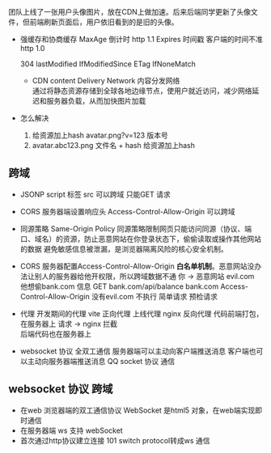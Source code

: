 团队上线了一张用户头像图片，放在CDN上做加速。后来后端同学更新了头像文件，但前端刷新页面后，用户依旧看到的是旧的头像。

- 强缓存和协商缓存
    MaxAge 倒计时 http 1.1
    Expires 时间戳 客户端的时间不准 http 1.0 

    304
    lastModified IfModifiedSince
    ETag IfNoneMatch

    - CDN content Delivery Network 内容分发网络  
      通过将静态资源存储到全球各地边缘节点，使用户就近访问，减少网络延迟和服务器负载，从而加快图片加载

- 怎么解决
    1. 给资源加上hash avatar.png?v=123 版本号
    2. avatar.abc123.png 文件名 + hash 给资源加上hash

## 跨域
- JSONP script 标签 src 可以跨域 只能GET 请求
- CORS 服务器端设置响应头 Access-Control-Allow-Origin 可以跨域

- 同源策略
    Same-Origin Policy
    同源策略限制网页只能访问同源（协议、端口、域名）的资源，防止恶意网站在你登录状态下，偷偷读取或操作其他网站的数据
    避免敏感信息被泄漏，是浏览器隔离风险的核心安全机制。
- CORS 服务器配置Access-Control-Allow-Origin **白名单机制**。恶意网站没办法让别人的服务器给他开权限，所以跨域数据不通
    你 -> 恶意网站 evil.com 他想偷bank.com 信息
    GET bank.com/api/balance bank.com Access-Control-Allow-Origin 没有evil.com 不执行
    简单请求
    预检请求
- 代理
  开发期间的代理 vite 正向代理
  上线代理 nginx  反向代理
  代码前端打包，在服务器上 请求 -> nginx 拦截  
  后端代码也在服务器上
- websocket 协议 全双工通信 服务器端可以主动向客户端推送消息 客户端也可以主动向服务器端推送消息
    QQ socket 协议 通信 

## websocket 协议 跨域
- 在web 浏览器端的双工通信协议 
  WebSocket 是html5 对象，在web端实现即时通信
- 在服务器端 ws 支持 webSocket
- 首次通过http协议建立连接 101 switch protocol转成ws 通信